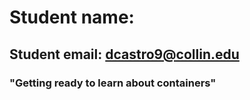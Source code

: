 # Student name: <Dani Castro>

## Student email: <dcastro9@collin.edu>

### "Getting ready to learn about containers"